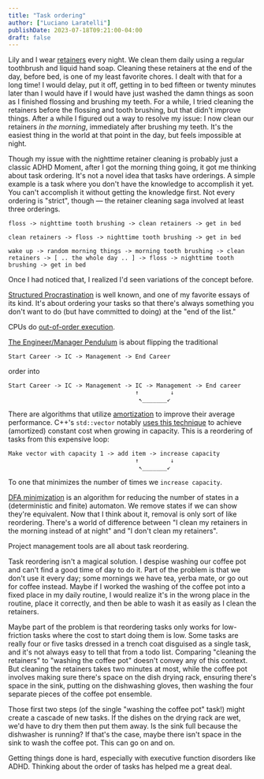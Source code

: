 ```yaml
---
title: "Task ordering"
author: ["Luciano Laratelli"]
publishDate: 2023-07-18T09:21:00-04:00
draft: false
---
```


Lily and I wear [retainers](https://web.archive.org/web/20230717004606/https://www.shutterstock.com/image-photo/two-invisible-dental-teeth-aligners-on-1807717714) every night. We clean them daily using a regular toothbrush and liquid hand soap. Cleaning these retainers at the end of the day, before bed, is one of my least favorite chores. I dealt with that for a long time! I would delay, put it off, getting in to bed fifteen or twenty minutes later than I would have if I would have just washed the damn things as soon as I finished flossing and brushing my teeth. For a while, I tried cleaning the retainers before the flossing and tooth brushing, but that didn't improve things. After a while I figured out a way to resolve my issue: I now clean our retainers _in the morning_, immediately after brushing my teeth. It's the easiest thing in the world at that point in the day, but feels impossible at night.

Though my issue with the nighttime retainer cleaning is probably just a classic ADHD Moment, after I got the morning thing going, it got me thinking about task ordering. It's not a novel idea that tasks have orderings. A simple example is a task where you don't have the knowledge to accomplish it yet. You can't accomplish it without getting the knowledge first. Not every ordering is "strict", though — the retainer cleaning saga involved at least three orderings.

```text
floss -> nighttime tooth brushing -> clean retainers -> get in bed

clean retainers -> floss -> nighttime tooth brushing -> get in bed

wake up -> random morning things -> morning tooth brushing -> clean retainers -> [ .. the whole day .. ] -> floss -> nighttime tooth brushing -> get in bed
```

Once I had noticed that, I realized I'd seen variations of the concept before.

[Structured Procrastination](https://www.structuredprocrastination.com/) is well known, and one of my favorite essays of its kind. It's about ordering your tasks so that there's always something you don't want to do (but have committed to doing) at the "end of the list."

CPUs do [out-of-order execution](https://en.wikipedia.org/wiki/Out-of-order_execution).

[The Engineer/Manager Pendulum](https://charity.wtf/2017/05/11/the-engineer-manager-pendulum/) is about flipping the traditional

```text
Start Career -> IC -> Management -> End Career
```

order into

```text
Start Career -> IC -> Management -> IC -> Management -> End career
                                    ↑         ↓
                                     ↖_______↙
```

There are algorithms that utilize [amortization](https://en.wikipedia.org/wiki/Amortized_analysis) to improve their average performance. C++'s `std::vector` notably [uses this technique](https://stackoverflow.com/a/5232342/5692730) to achieve (amortized) constant cost when growing in capacity. This is a reordering of tasks from this expensive loop:

```text
Make vector with capacity 1 -> add item -> increase capacity
                                    ↑         ↓
                                     ↖_______↙
```

To one that minimizes the number of times we `increase capacity`.

[DFA minimization](https://en.wikipedia.org/wiki/DFA_minimization) is an algorithm for reducing the number of states in a (deterministic and finite) automaton. We remove states if we can show they're equivalent. Now that I think about it, removal is only sort of like reordering. There's a world of difference between "I clean my retainers in the morning instead of at night" and "I don't clean my retainers".

Project management tools are all about task reordering.

Task reordering isn't a magical solution. I despise washing our coffee pot and can't find a good time of day to do it. Part of the problem is that we don't use it every day; some mornings we have tea, yerba mate, or go out for coffee instead. Maybe if I worked the washing of the coffee pot into a fixed place in my daily routine, I would realize it's in the wrong place in the routine, place it correctly, and then be able to wash it as easily as I clean the retainers.

Maybe part of the problem is that reordering tasks only works for low-friction tasks where the cost to start doing them is low. Some tasks are really four or five tasks dressed in a trench coat disguised as a single task, and it's not always easy to tell that from a todo list. Comparing "cleaning the retainers" to "washing the coffee pot" doesn't convey any of this context. But cleaning the retainers takes two minutes at most, while the coffee pot involves making sure there's space on the dish drying rack, ensuring there's space in the sink, putting on the dishwashing gloves, then washing the four separate pieces of the coffee pot ensemble.

Those first two steps (of the single "washing the coffee pot" task!) might create a cascade of new tasks. If the dishes on the drying rack are wet, we'd have to dry them then put them away. Is the sink full because the dishwasher is running? If that's the case, maybe there isn't space in the sink to wash the coffee pot. This can go on and on.

Getting things done is hard, especially with executive function disorders like ADHD. Thinking about the order of tasks has helped me a great deal.
